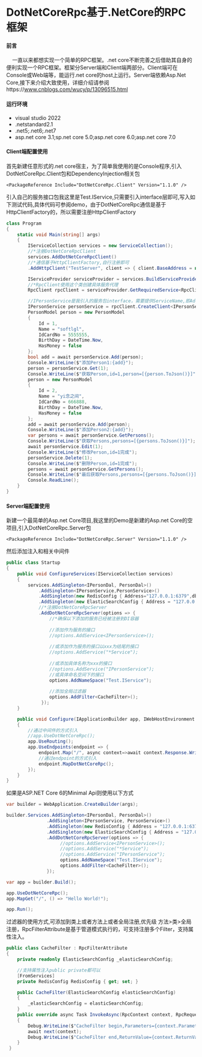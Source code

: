 # DotNetCoreRpc基于.NetCore的RPC框架

#### 前言
&nbsp;&nbsp;&nbsp;&nbsp;一直以来都想实现一个简单的RPC框架。.net core不断完善之后借助其自身的便利实现一个RPC框架。框架分Server端和Client端两部分。Client端可在Console或Web端等，能运行.net core的host上运行。Server端依赖Asp.Net Core,接下来介绍大致使用，详细介绍请参阅https://www.cnblogs.com/wucy/p/13096515.html

#### 运行环境
<ul>
    <li>visual studio 2022</li>
    <li>.netstandard2.1</li>
    <li>.net5;.net6;.net7</li>
    <li>asp.net core 3.1;sp.net core 5.0;asp.net core 6.0;asp.net core 7.0</li>
</ul>

#### Client端配置使用
首先新建任意形式的.net core宿主，为了简单我使用的是Console程序,引入DotNetCoreRpc.Client包和DependencyInjection相关包
```
<PackageReference Include="DotNetCoreRpc.Client" Version="1.1.0" />
```
引入自己的服务接口包我这里是Test.IService,只需要引入interface层即可,写入如下测试代码,具体代码可参阅demo，由于DotNetCoreRpc通信是基于HttpClientFactory的，所以需要注册HttpClientFactory
```cs
class Program
{
    static void Main(string[] args)
    {
        IServiceCollection services = new ServiceCollection();
        //*注册DotNetCoreRpcClient
        services.AddDotNetCoreRpcClient()
        //*通信基于HttpClientFactory,自行注册即可
        .AddHttpClient("TestServer", client => { client.BaseAddress = new Uri("http://localhost:34047/"); });

        IServiceProvider serviceProvider = services.BuildServiceProvider();
        //*RpcClient使用这个类创建具体服务代理
        RpcClient rpcClient = serviceProvider.GetRequiredService<RpcClient>();

        //IPersonService是我引入的服务包interface，需要提供ServiceName,即AddHttpClient的名称
        IPersonService personService = rpcClient.CreateClient<IPersonService>("TestServer");
        PersonModel person = new PersonModel
        {
            Id = 1,
            Name = "softlgl",
            IdCardNo = 5555555,
            BirthDay = DateTime.Now,
            HasMoney = false
        };
        bool add = await personService.Add(person);
        Console.WriteLine($"添加Person1:{add}");
        person = personService.Get(1);
        Console.WriteLine($"获取Person,id=1,person=[{person.ToJson()}]");
        person = new PersonModel
        {
            Id = 2,
            Name = "yi念之间",
            IdCardNo = 666888,
            BirthDay = DateTime.Now,
            HasMoney = false
        };
        add = await personService.Add(person);
        Console.WriteLine($"添加Person2:{add}");
        var persons = await personService.GetPersons();
        Console.WriteLine($"获取Persons,persons=[{persons.ToJson()}]");
        await personService.Edit(1);
        Console.WriteLine($"修改Person,id=1完成");
        personService.Delete(1);
        Console.WriteLine($"删除Person,id=1完成");
        persons = await personService.GetPersons();
        Console.WriteLine($"最后获取Persons,persons=[{persons.ToJson()}]");
        Console.ReadLine();
    }
}
```
#### Server端配置使用

新建一个最简单的Asp.net Core项目,我这里的Demo是新建的Asp.net Core的空项目,引入DotNetCoreRpc.Server包
```
<PackageReference Include="DotNetCoreRpc.Server" Version="1.1.0" />
```
然后添加注入和相关中间件
```cs
public class Startup
{
    public void ConfigureServices(IServiceCollection services)
    {
        services.AddSingleton<IPersonDal, PersonDal>()
            .AddSingleton<IPersonService,PersonService>()
            .AddSingleton(new RedisConfig { Address="127.0.0.1:6379",db=10 })
            .AddSingleton(new ElasticSearchConfig { Address = "127.0.0.1:9200" })
            //*注册DotNetCoreRpcServer
            .AddDotNetCoreRpcServer(options => {
                //*确保以下添加的服务已经被注册到DI容器
                
                //添加作为服务的接口
                //options.AddService<IPersonService>();
                
                //或添加作为服务的接口以xxx为结尾的接口
                //options.AddService("*Service");
                
                //或添加具体名称为xxx的接口
                //options.AddService("IPersonService");
                //或具体命名空间下的接口
                options.AddNameSpace("Test.IService");
                
                //添加全局过滤器
                options.AddFilter<CacheFilter>();
             });
    }

    public void Configure(IApplicationBuilder app, IWebHostEnvironment env)
    {
        //通过中间件的方式引入
        //app.UseDotNetCoreRpc();
        app.UseRouting();
        app.UseEndpoints(endpoint => {
            endpoint.Map("/", async context=>await context.Response.WriteAsync("server start!"));
            //通过endpoint的方式引入
            endpoint.MapDotNetCoreRpc();
        });
    }
}
```
如果是ASP.NET Core 6的Minimal Api则使用以下方式
```cs
var builder = WebApplication.CreateBuilder(args);

builder.Services.AddSingleton<IPersonDal, PersonDal>()
               .AddSingleton<IPersonService, PersonService>()
               .AddSingleton(new RedisConfig { Address = "127.0.0.1:6379", db = 10 })
               .AddSingleton(new ElasticSearchConfig { Address = "127.0.0.1:9200" })
               .AddDotNetCoreRpcServer(options => {
                    //options.AddService<IPersonService>();
                    //options.AddService("*Service");
                    //options.AddService("IPersonService");
                    options.AddNameSpace("Test.IService");
                    options.AddFilter<CacheFilter>();
               });

var app = builder.Build();

app.UseDotNetCoreRpc();
app.MapGet("/", () => "Hello World!");

app.Run();
```
过滤器的使用方式,可添加到类上或者方法上或者全局注册,优先级 方法>类>全局注册，RpcFilterAttribute是基于管道模式执行的，可支持注册多个Filter，支持属性注入。
```cs
public class CacheFilter : RpcFilterAttribute
{
    private readonly ElasticSearchConfig _elasticSearchConfig;

    //支持属性注入public private都可以
    [FromServices]
    private RedisConfig RedisConfig { get; set; }

    public CacheFilter(ElasticSearchConfig elasticSearchConfig)
    {
        _elasticSearchConfig = elasticSearchConfig;
    }
    public override async Task InvokeAsync(RpcContext context, RpcRequestDelegate next)
    {
        Debug.WriteLine($"CacheFilter begin,Parameters={context.Parameters}");
        await next(context);
        Debug.WriteLine($"CacheFilter end,ReturnValue={context.ReturnValue.ToJson()}");
    }
 }
```
